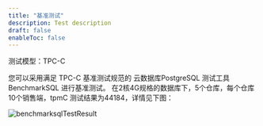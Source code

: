 ```yaml
---
title: "基准测试"
description: Test description
draft: false
enableToc: false
---
```




测试模型：TPC-C

您可以采用满足 TPC-C 基准测试规范的 云数据库PostgreSQL 测试工具 BenchmarkSQL 进行基准测试。 在2核4G规格的数据库下，5个仓库，每个仓库10个销售端，tpmC 测试结果为44184，详情见下图：

![benchmarksqlTestResult](../../_images/benchmarksql1.png)